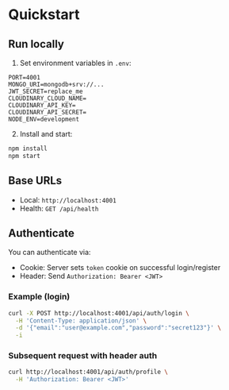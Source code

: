 # Quickstart

## Run locally
1. Set environment variables in `.env`:
```
PORT=4001
MONGO_URI=mongodb+srv://...
JWT_SECRET=replace_me
CLOUDINARY_CLOUD_NAME=
CLOUDINARY_API_KEY=
CLOUDINARY_API_SECRET=
NODE_ENV=development
```
2. Install and start:
```bash
npm install
npm start
```

## Base URLs
- Local: `http://localhost:4001`
- Health: `GET /api/health`

## Authenticate
You can authenticate via:
- Cookie: Server sets `token` cookie on successful login/register
- Header: Send `Authorization: Bearer <JWT>`

### Example (login)
```bash
curl -X POST http://localhost:4001/api/auth/login \
  -H 'Content-Type: application/json' \
  -d '{"email":"user@example.com","password":"secret123"}' \
  -i
```

### Subsequent request with header auth
```bash
curl http://localhost:4001/api/auth/profile \
  -H 'Authorization: Bearer <JWT>'
```
